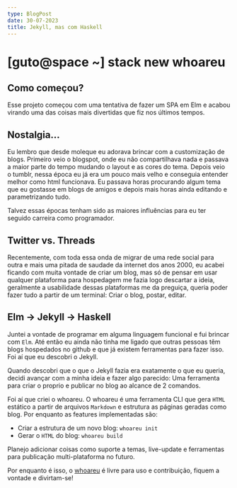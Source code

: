 ```yaml
---
type: BlogPost
date: 30-07-2023
title: Jekyll, mas com Haskell
---
```


# [guto@space ~] stack new whoareu

## Como começou?

Esse projeto começou com uma tentativa de fazer um SPA em Elm e acabou virando uma das coisas mais divertidas que fiz nos últimos tempos.

## Nostalgia...

Eu lembro que desde moleque eu adorava brincar com a customização de blogs. Primeiro veio o blogspot, onde eu não compartilhava nada e passava a maior parte do tempo mudando o layout e as cores do tema. Depois veio o tumblr, nessa época eu já era um pouco mais velho e conseguia entender melhor como html funcionava. Eu passava horas procurando algum tema que eu gostasse em blogs de amigos e depois mais horas ainda editando e parametrizando tudo.

Talvez essas épocas tenham sido as maiores influências para eu ter seguido carreira como programador.

## Twitter vs. Threads

Recentemente, com toda essa onda de migrar de uma rede social para outra e mais uma pitada de saudade da internet dos anos 2000, eu acabei ficando com muita vontade de criar um blog, mas só de pensar em usar qualquer plataforma para hospedagem me fazia logo descartar a ideia, geralmente a usabilidade dessas plataformas me da preguiça, queria poder fazer tudo a partir de um terminal: Criar o blog, postar, editar.

## Elm -> Jekyll -> Haskell

Juntei a vontade de programar em alguma linguagem funcional e fui brincar com `Elm`. Até então eu ainda não tinha me ligado que outras pessoas têm blogs hospedados no github e que já existem ferramentas para fazer isso. Foi aí que eu descobri o Jekyll.

Quando descobri que o que o Jekyll fazia era exatamente o que eu queria, decidi avançar com a minha ideia e fazer algo parecido: Uma ferramenta para criar o proprio e publicar no blog ao alcance de 2 comandos. 

Foi aí que criei o whoareu. O whoareu é uma ferramenta CLI que gera `HTML` estático a partir de arquivos `Markdown` e estrutura as páginas geradas como blog. Por enquanto as features implementadas são:

- Criar a estrutura de um novo blog: `whoareu init`
- Gerar o `HTML` do blog: `whoareu build`

Planejo adicionar coisas como suporte a temas, live-update e ferramentas para publicação multi-plataforma no futuro.

Por enquanto é isso, o [whoareu](https://github.com/augustohdias/whoareu) é livre para uso e contribuição, fiquem a vontade e divirtam-se!

